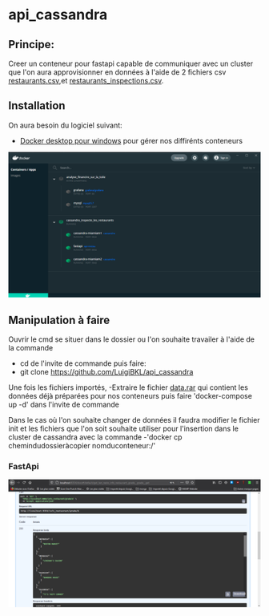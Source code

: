 # api_cassandra
## Principe:
Creer un conteneur pour fastapi capable de communiquer avec un cluster que l'on aura approvisionner en données à l'aide de 2 fichiers csv [restaurants.csv](/resources),et [restaurants_inspections.csv](/resources).

## Installation

On aura besoin du logiciel suivant:
- [Docker desktop pour windows](https://www.docker.com/products/docker-desktop) pour gérer nos diffirénts conteneurs

![image](/Capture1.png)

## Manipulation à faire
Ouvrir le cmd se situer dans le dossier ou l'on souhaite travailer à l'aide de la commande 
- cd de l'invite de commande
puis faire:
- git clone https://github.com/LuigiBKL/api_cassandra

Une fois les fichiers importés,
-Extraire le fichier [data.rar](/) qui contient les données déjà préparées pour nos conteneurs 
puis faire 'docker-compose up -d' dans l'invite de commande

Dans le cas où l'on souhaite changer de données il faudra modifier le fichier init et les fichiers que l'on soit souhaite utiliser pour l'insertion dans le cluster de cassandra avec la  commande 
-'docker cp chemindudossieràcopier nomduconteneur:/'

### FastApi
![image](/Capture2.png)


